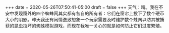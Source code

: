 +++
date = 2020-05-26T07:50:41-05:00
draft = false
+++
天气：晴。我在不安中发现窗外的四个蜘蛛网其实都有各自的所有者：它们在窗帘上投下了数个硬币大小的阴影。昨天我还有闲情逸致想象一个玩家需要及时维护数个蛛网以防其被捕获的昆虫拉坏的蜘蛛模拟游戏，而现在我唯一关心的就是如何防止它们过度繁殖。
